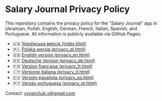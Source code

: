 # Salary Journal Privacy Policy

This repository contains the privacy policy for the "Salary Journal" app in Ukrainian, Polish, English, German, French, Italian, Spanish, and Portuguese.
All information is publicly available via GitHub Pages:

- 🇺🇦 [Українська версія (index.html)](https://vadimusv.github.io/salary-journal/index.html)
- 🇵🇱 [Polska wersja (privacy_pl.html)](https://vadimusv.github.io/salary-journal/privacy_pl.html)
- 🇬🇧 [English version (privacy_en.html)](https://vadimusv.github.io/salary-journal/privacy_en.html)
- 🇩🇪 [Deutsche Version (privacy_de.html)](https://vadimusv.github.io/salary-journal/privacy_de.html)
- 🇫🇷 [Version française (privacy_fr.html)](https://vadimusv.github.io/salary-journal/privacy_fr.html)
- 🇮🇹 [Versione italiana (privacy_it.html)](https://vadimusv.github.io/salary-journal/privacy_it.html)
- 🇪🇸 [Versión española (privacy_es.html)](https://vadimusv.github.io/salary-journal/privacy_es.html)
- 🇵🇹 [Versão portuguesa (privacy_pt.html)](https://vadimusv.github.io/salary-journal/privacy_pt.html)

Contact: [vynarchuk.v@gmail.com](mailto:vynarchuk.v@gmail.com)
